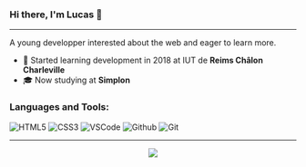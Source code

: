 ### Hi there, I'm Lucas 👋
<hr>

A young developper interested about the web and eager to learn more.

  - 🌱 Started learning development in 2018 at IUT de <b>Reims Châlon Charleville</b>
  - 🎓 Now studying at <b>Simplon</b> 
### Languages and Tools:
<p>
  <img alt="HTML5" src="https://img.shields.io/badge/-HTML5-E34F26?style=flat-square&logo=HTML5&logoColor=white"/>
  <img alt="CSS3" src="https://img.shields.io/badge/-CSS3-1572B6?style=flat-square&logo=CSS3&logoColor=white"/>
  <img alt="VSCode"src="https://img.shields.io/badge/-Visual%20Studio%20Code-23A9F2?style=flat-  square&logo=Visual%20Studio%20Code&logoColor=white"/>
  <img alt="Github" src="https://img.shields.io/badge/-Github-181717?style=flat-square&logo=GitHub&logoColor=white"/>
  <img alt="Git" src="https://img.shields.io/badge/-Git-F44D27?style=flat-square&logo=Git&logoColor=white"/>
</p>
<hr>
<p align="center">
  <a target="_blank" href="mailto:kucheida.lucas@gmail.com"><img src="https://img.shields.io/badge/-Gmail-D14836?style=for-the-badge&logo=Gmail&logoColor=white"></img></a>
</p>



<!--
**MrLkuch/MrLkuch** is a ✨ _special_ ✨ repository because its `README.md` (this file) appears on your GitHub profile.

Here are some ideas to get you started:

- 🔭 I’m currently working on ...
- 🌱 I’m currently learning ...
- 👯 I’m looking to collaborate on ...
- 🤔 I’m looking for help with ...
- 💬 Ask me about ...
- 📫 How to reach me: ...
- 😄 Pronouns: ...
- ⚡ Fun fact: ...
-->
